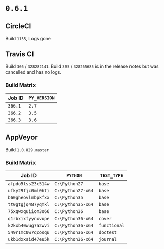 # `0.6.1`

## CircleCI

Build `1155`, Logs gone

## Travis CI

Build `366` / `328282141`. Build `365` / `328265685` is in the release notes
but was cancelled and has no logs.

### Build Matrix

| Job ID  | `PY_VERSION` |
|---------|--------------|
| `366.1` | `2.7`        |
| `366.2` | `3.5`        |
| `366.3` | `3.6`        |

## AppVeyor

Build `1.0.829.master`

### Build Matrix

| Job ID             | `PYTHON`          | `TEST_TYPE`  |
|--------------------|-------------------|--------------|
| `afpdo5tss23c514w` | `C:\Python27`     | `base`       |
| `ufky29fjc0ml0hti` | `C:\Python27-x64` | `base`       |
| `b60gheovlmbpkfxx` | `C:\Python35`     | `base`       |
| `tt0gtgjq487yqmkl` | `C:\Python35-x64` | `base`       |
| `75xqwxquiiom3o66` | `C:\Python36`     | `base`       |
| `q1rbxixfyynxvupe` | `C:\Python36-x64` | `cover`      |
| `k2kxb40wug7a2wvi` | `C:\Python36-x64` | `functional` |
| `549r1mc0w7qcosqu` | `C:\Python36-x64` | `doctest`    |
| `ukb1dxxsid47eu5k` | `C:\Python36-x64` | `journal`    |
